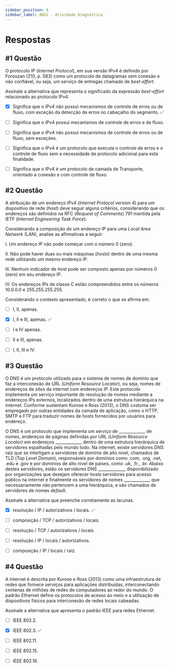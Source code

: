 ```yaml
---
sidebar_position: 6
sidebar_label: ADG2 - Atividade Diagnóstica
---
```


# Respostas


## #1 Questão

  


O protocolo IP (_Internet Protocol_), em sua versão IPv4 é definido por Forouzan (210, p. 583) como um protocolo de datagramas sem conexão e não confiável, ou seja, um serviço de entregas chamado de  _best-effort_.

Assinale a alternativa que representa o significado da expressão  _best-effort_  relacionado ao protocolo IPv4.

  

- [x] Significa que o IPv4 não possui mecanismos de controle de erros ou de fluxo, com exceção da detecção de erros no cabeçalho do segmento. ✅

- [ ] Significa que o IPv4 possui mecanismos de controle de erros e de fluxo.

- [ ] Significa que o IPv4 não possui mecanismos de controle de erros ou de fluxo, sem exceções.

- [ ] Significa que o IPv4 é um protocolo que executa o controle de erros e o controle de fluxo sem a necessidade de protocolo adicional para esta finalidade.

- [ ] Significa que o IPv4 é um protocolo de camada de Transporte, orientado a conexão e com controle de fluxo.


## #2 Questão

  


A atribuição de um endereço IPv4 (_Internet Protocol version 4_) para um dispositivo de rede (_host_) deve seguir alguns critérios, considerando que os endereços são definidos na RFC (_Request of Comments_) 791 mantida pela IETF (_Internet Engineering Task Force_).

Considerando a composição de um endereço IP para uma  _Local Area Network_ (LAN), analise as afirmativas a seguir:

I. Um endereço IP não pode começar com o número 0 (zero).

II. Não pode haver duas ou mais máquinas (_hosts_) dentro de uma mesma rede utilizando um mesmo endereço IP.

III. Nenhum indicador de  _host_  pode ser composto apenas por números 0 (zero) em seu endereço IP.

IV. Os endereços IPs de classe C estão compreendidos entre os números 10.0.0.0 e 255.255.255.255.

Considerando o contexto apresentado, é correto o que se afirma em:

  

- [ ] I, II, apenas.  

- [x] I, II e III, apenas. ✅

- [ ] I e IV apenas.

- [ ] II e III, apenas.

- [ ] I, II, III e IV.


## #3 Questão

  


O DNS é um protocolo utilizado para o sistema de nomes de domínio que faz a interconexão de URL (_Uniform Resource Locator_), ou seja, nomes de endereços de  _sites_  da internet com endereços IP. Este protocolo implementa um serviço importante de resolução de nomes mediante a endereços IPs externos, localizados dentro de uma estrutura hierárquica na internet. Conforme sustentam Kurose e Ross (2013), o DNS costuma ser empregado por outras entidades da camada de aplicação, como o HTTP, SMTP e FTP para traduzir nomes de hosts fornecidos por usuários para endereço.

O DNS é um protocolo que implementa um serviço de _____________ de nomes, endereços de páginas definidas por URL (_Uniform Resource Locator)_ em endereços _____________ dentro de uma estrutura hierárquica de servidores espalhadas pelo mundo todo. Na internet, existe servidores DNS raiz que se interligam a servidores de domínio de alto nível, chamados de TLD (_Top Level Domain_), responsáveis por domínios como .com, .org, .net, .edu e .gov e por domínios de alto nível de países, como .uk, .fr., .br. Abaixo destes servidores, estão os servidores DNS _____________, disponibilizado por organizações que desejam oferecer  _hosts_  servidores para acesso público na internet e finalmente os servidores de nomes _____________ que necessariamente não pertencem a uma hierárquica, e são chamados de servidores de nomes  _default._

Assinale a alternativa que preenche corretamente as lacunas.

  

- [x] resolução / IP / autorizativos / locais. ✅

- [ ] composição / TCP / autorizativos / locais.

- [ ] resolução / TCP / autorizativos / locais.

- [ ] resolução / IP / locais / autorizativos.

- [ ] composição / IP / locais / raiz.


## #4 Questão

  


A internet é descrita por Kurose e Ross (2013) como uma infraestrutura de redes que fornece serviços para aplicações distribuídas, interconectando centenas de milhões de redes de computadores ao redor do mundo. O padrão Ethernet define os protocolos de acesso ao meio e a utilização de dispositivos físicos para interconexão de redes locais cabeadas.

Assinale a alternativa que apresenta o padrão IEEE para redes Ethernet.

  

- [ ] IEEE 802.2. 

- [x] IEEE 802.3.  ✅

- [ ] IEEE 802.11.

- [ ] IEEE 802.15.

- [ ] IEEE 802.16.
